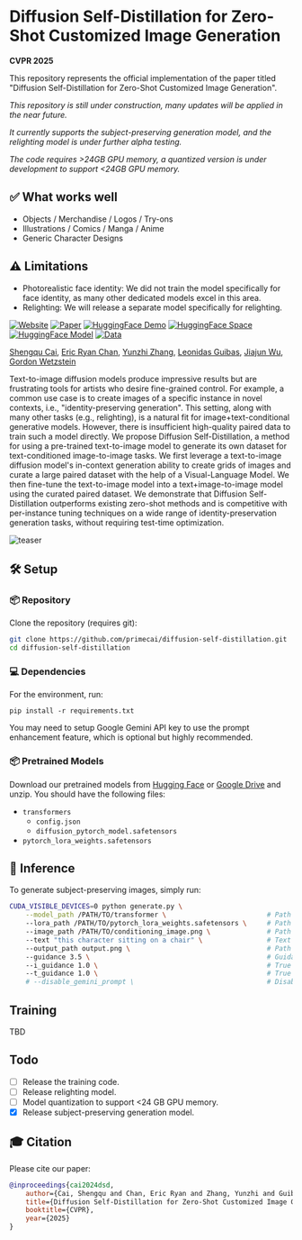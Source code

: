 # Diffusion Self-Distillation for Zero-Shot Customized Image Generation

**CVPR 2025**

This repository represents the official implementation of the paper titled "Diffusion Self-Distillation for Zero-Shot Customized Image Generation".

*This repository is still under construction, many updates will be applied in the near future.*

*It currently supports the subject-preserving generation model, and the relighting model is under further alpha testing.*

*The code requires >24GB GPU memory, a quantized version is under development to support <24GB GPU memory.*

## ✅ What works well
- Objects / Merchandise / Logos / Try-ons
- Illustrations / Comics / Manga / Anime
- Generic Character Designs

## ⚠️ Limitations

- Photorealistic face identity: We did not train the model specifically for face identity, as many other dedicated models excel in this area.
- Relighting: We will release a separate model specifically for relighting.

[![Website](docs/badge-website.svg)](https://primecai.github.io/dsd/)
[![Paper](https://img.shields.io/badge/arXiv-PDF-b31b1b)](https://arxiv.org/abs/2411.18616)
[![HuggingFace Demo](https://img.shields.io/badge/%F0%9F%A4%97%20HuggingFace%20-Demo-yellow)](https://huggingface.co/spaces/primecai/diffusion-self-distillation)
[![HuggingFace Space](https://img.shields.io/badge/%F0%9F%A4%97%20HuggingFace%20-Space-yellow)](https://huggingface.co/papers/2411.18616)
[![HuggingFace Model](https://img.shields.io/badge/🤗%20Hugging%20Face%20-Model-green)](https://huggingface.co/primecai/dsd_model)
[![Data](https://img.shields.io/badge/%F0%9F%A4%97%20HuggingFace%20-Data-yellow)](https://huggingface.co/datasets/primecai/dsd_data)

[Shengqu Cai](https://primecai.github.io/),
[Eric Ryan Chan](https://ericryanchan.github.io/about.html),
[Yunzhi Zhang](https://cs.stanford.edu/~yzzhang/),
[Leonidas Guibas](https://www.cs.stanford.edu/people/leonidas-guibas),
[Jiajun Wu](https://jiajunwu.com/),
[Gordon Wetzstein](https://stanford.edu/~gordonwz/ )

Text-to-image diffusion models produce impressive results but are frustrating tools for artists who desire fine-grained control. For example, a common use case is to create images of a specific instance in novel contexts, i.e., "identity-preserving generation". This setting, along with many other tasks (e.g., relighting), is a natural fit for image+text-conditional generative models. However, there is insufficient high-quality paired data to train such a model directly. We propose Diffusion Self-Distillation, a method for using a pre-trained text-to-image model to generate its own dataset for text-conditioned image-to-image tasks. We first leverage a text-to-image diffusion model's in-context generation ability to create grids of images and curate a large paired dataset with the help of a Visual-Language Model. We then fine-tune the text-to-image model into a text+image-to-image model using the curated paired dataset. We demonstrate that Diffusion Self-Distillation outperforms existing zero-shot methods and is competitive with per-instance tuning techniques on a wide range of identity-preservation generation tasks, without requiring test-time optimization.

![teaser](docs/teaser.jpg)


## 🛠️ Setup

### 📦 Repository

Clone the repository (requires git):

```bash
git clone https://github.com/primecai/diffusion-self-distillation.git
cd diffusion-self-distillation
```

### 💻 Dependencies
For the environment, run:

```
pip install -r requirements.txt
```
You may need to setup Google Gemini API key to use the prompt enhancement feature, which is optional but highly recommended.


### 📦 Pretrained Models
Download our pretrained models from [Hugging Face](https://huggingface.co/primecai/dsd_model) or [Google Drive](https://drive.google.com/drive/folders/1VStt7J2whm5RRloa4NK1hGTHuS9WiTfO?usp=sharing) and unzip. You should have the following files:
- `transformers`
    - `config.json`
    - `diffusion_pytorch_model.safetensors`
- `pytorch_lora_weights.safetensors`
<!-- 
### 🔧 Configuration
-->

## 🏃 Inference
To generate subject-preserving images, simply run:

```bash
CUDA_VISIBLE_DEVICES=0 python generate.py \
    --model_path /PATH/TO/transformer \                         # Path to the 'transformer' folder
    --lora_path /PATH/TO/pytorch_lora_weights.safetensors \     # Path to the 'pytorch_lora_weights.safetensors' file
    --image_path /PATH/TO/conditioning_image.png \              # Path to the conditioning image
    --text "this character sitting on a chair" \                # Text prompt
    --output_path output.png \                                  # Path to save the output image
    --guidance 3.5 \                                            # Guidance scale
    --i_guidance 1.0 \                                          # True image guidance scale, set to >1.0 if you want to enhance the image conditioning
    --t_guidance 1.0 \                                          # True text guidance scale, set to >1.0 if you want to enhance the text conditioning
    # --disable_gemini_prompt \                                 # Disable Gemini prompt enhancement, not recommended unless you have a very detailed prompt
```

## Training
TBD

## Todo
- [ ] Release the training code.
- [ ] Release relighting model.
- [ ] Model quantization to support <24 GB GPU memory.
- [x] Release subject-preserving generation model.

## 🎓 Citation

Please cite our paper:

```bibtex
@inproceedings{cai2024dsd,
    author={Cai, Shengqu and Chan, Eric Ryan and Zhang, Yunzhi and Guibas, Leonidas and Wu, Jiajun and Wetzstein, Gordon.},
    title={Diffusion Self-Distillation for Zero-Shot Customized Image Generation},
    booktitle={CVPR},
    year={2025}
}       
```

